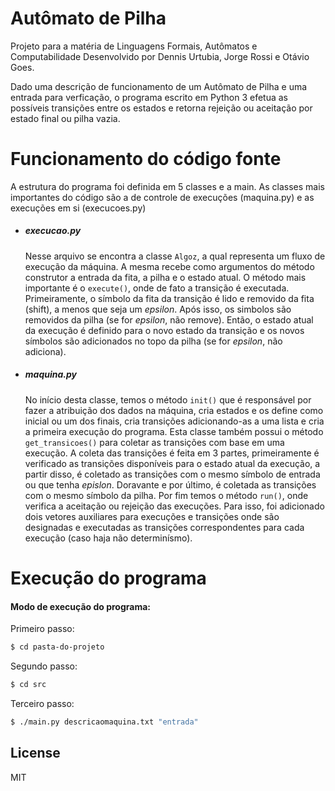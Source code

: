 # Autômato de Pilha

Projeto para a matéria de Linguagens Formais, Autômatos e Computabilidade
Desenvolvido por Dennis Urtubia, Jorge Rossi e Otávio Goes.

Dado uma descrição de funcionamento de um Autômato de Pilha e uma entrada para verficação, o programa escrito em Python 3 efetua as possíveis transições entre os estados e retorna rejeição ou aceitação por estado final ou pilha vazia.

# Funcionamento do código fonte

A estrutura do programa foi definida em 5 classes e a main.
As classes mais importantes do código são a de controle de execuções (maquina.py) e as execuções em si (execucoes.py)

- ##### execucao.py
  Nesse arquivo se encontra a classe `Algoz`, a qual representa um fluxo de execução da máquina. A mesma recebe como argumentos do método construtor a entrada da fita, a pilha e o estado atual. O método mais importante é o `execute()`, onde de fato a transição é executada. Primeiramente, o símbolo da fita da transição é lido e removido da fita (shift), a menos que seja um _epsilon_. Após isso, os simbolos são removidos da pilha (se for _epsilon_, não remove). Então, o estado atual da execução é definido para o novo estado da transição e os novos símbolos são adicionados no topo da pilha (se for _epsilon_, não adiciona).
- ##### maquina.py
  No início desta classe, temos o método `init()` que é responsável por fazer a atribuição dos dados na máquina, cria estados e os define como inicial ou um dos finais, cria transições adicionando-as a uma lista e cria a primeira execução do programa.
  Esta classe também possui o método `get_transicoes()` para coletar as transições com base em uma execução. A coleta das transições é feita em 3 partes, primeiramente é verificado as transições disponíveis para o estado atual da execução, a partir disso, é coletado as transições com o mesmo símbolo de entrada ou que tenha _epislon_. Doravante e por último, é coletada as transições com o mesmo símbolo da pilha.
  Por fim temos o método `run()`, onde verifica a aceitação ou rejeição das execuções. Para isso, foi adicionado dois vetores auxiliares para execuções e transições onde são designadas e executadas as transições correspondentes para cada execução (caso haja não determinísmo).

# Execução do programa

#### Modo de execução do programa:

Primeiro passo:

```sh
$ cd pasta-do-projeto
```

Segundo passo:

```sh
$ cd src
```

Terceiro passo:

```sh
$ ./main.py descricaomaquina.txt "entrada"
```

## License

MIT
